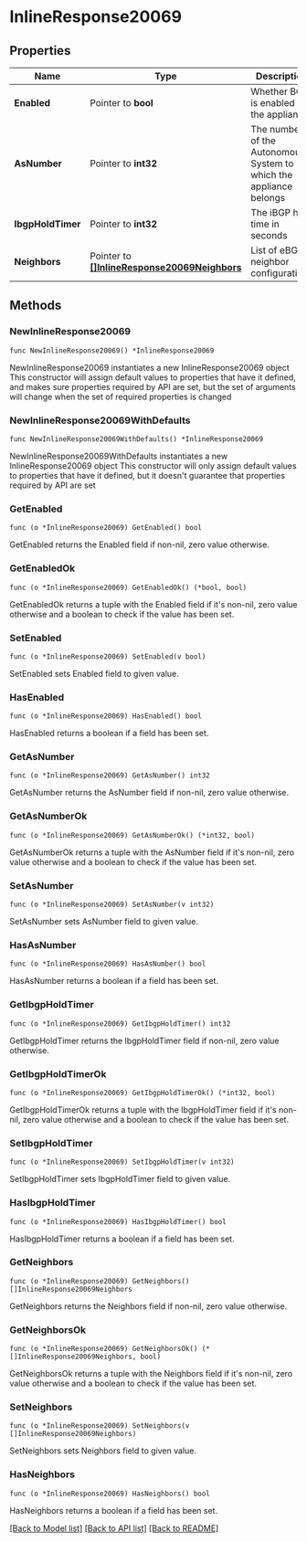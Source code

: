 # InlineResponse20069

## Properties

Name | Type | Description | Notes
------------ | ------------- | ------------- | -------------
**Enabled** | Pointer to **bool** | Whether BGP is enabled on the appliance | [optional] 
**AsNumber** | Pointer to **int32** | The number of the Autonomous System to which the appliance belongs | [optional] 
**IbgpHoldTimer** | Pointer to **int32** | The iBGP hold time in seconds | [optional] 
**Neighbors** | Pointer to [**[]InlineResponse20069Neighbors**](InlineResponse20069Neighbors.md) | List of eBGP neighbor configurations | [optional] 

## Methods

### NewInlineResponse20069

`func NewInlineResponse20069() *InlineResponse20069`

NewInlineResponse20069 instantiates a new InlineResponse20069 object
This constructor will assign default values to properties that have it defined,
and makes sure properties required by API are set, but the set of arguments
will change when the set of required properties is changed

### NewInlineResponse20069WithDefaults

`func NewInlineResponse20069WithDefaults() *InlineResponse20069`

NewInlineResponse20069WithDefaults instantiates a new InlineResponse20069 object
This constructor will only assign default values to properties that have it defined,
but it doesn't guarantee that properties required by API are set

### GetEnabled

`func (o *InlineResponse20069) GetEnabled() bool`

GetEnabled returns the Enabled field if non-nil, zero value otherwise.

### GetEnabledOk

`func (o *InlineResponse20069) GetEnabledOk() (*bool, bool)`

GetEnabledOk returns a tuple with the Enabled field if it's non-nil, zero value otherwise
and a boolean to check if the value has been set.

### SetEnabled

`func (o *InlineResponse20069) SetEnabled(v bool)`

SetEnabled sets Enabled field to given value.

### HasEnabled

`func (o *InlineResponse20069) HasEnabled() bool`

HasEnabled returns a boolean if a field has been set.

### GetAsNumber

`func (o *InlineResponse20069) GetAsNumber() int32`

GetAsNumber returns the AsNumber field if non-nil, zero value otherwise.

### GetAsNumberOk

`func (o *InlineResponse20069) GetAsNumberOk() (*int32, bool)`

GetAsNumberOk returns a tuple with the AsNumber field if it's non-nil, zero value otherwise
and a boolean to check if the value has been set.

### SetAsNumber

`func (o *InlineResponse20069) SetAsNumber(v int32)`

SetAsNumber sets AsNumber field to given value.

### HasAsNumber

`func (o *InlineResponse20069) HasAsNumber() bool`

HasAsNumber returns a boolean if a field has been set.

### GetIbgpHoldTimer

`func (o *InlineResponse20069) GetIbgpHoldTimer() int32`

GetIbgpHoldTimer returns the IbgpHoldTimer field if non-nil, zero value otherwise.

### GetIbgpHoldTimerOk

`func (o *InlineResponse20069) GetIbgpHoldTimerOk() (*int32, bool)`

GetIbgpHoldTimerOk returns a tuple with the IbgpHoldTimer field if it's non-nil, zero value otherwise
and a boolean to check if the value has been set.

### SetIbgpHoldTimer

`func (o *InlineResponse20069) SetIbgpHoldTimer(v int32)`

SetIbgpHoldTimer sets IbgpHoldTimer field to given value.

### HasIbgpHoldTimer

`func (o *InlineResponse20069) HasIbgpHoldTimer() bool`

HasIbgpHoldTimer returns a boolean if a field has been set.

### GetNeighbors

`func (o *InlineResponse20069) GetNeighbors() []InlineResponse20069Neighbors`

GetNeighbors returns the Neighbors field if non-nil, zero value otherwise.

### GetNeighborsOk

`func (o *InlineResponse20069) GetNeighborsOk() (*[]InlineResponse20069Neighbors, bool)`

GetNeighborsOk returns a tuple with the Neighbors field if it's non-nil, zero value otherwise
and a boolean to check if the value has been set.

### SetNeighbors

`func (o *InlineResponse20069) SetNeighbors(v []InlineResponse20069Neighbors)`

SetNeighbors sets Neighbors field to given value.

### HasNeighbors

`func (o *InlineResponse20069) HasNeighbors() bool`

HasNeighbors returns a boolean if a field has been set.


[[Back to Model list]](../README.md#documentation-for-models) [[Back to API list]](../README.md#documentation-for-api-endpoints) [[Back to README]](../README.md)


